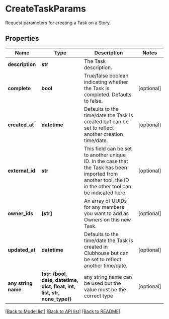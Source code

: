 # CreateTaskParams

Request parameters for creating a Task on a Story.
## Properties
Name | Type | Description | Notes
------------ | ------------- | ------------- | -------------
**description** | **str** | The Task description. | 
**complete** | **bool** | True/false boolean indicating whether the Task is completed. Defaults to false. | [optional] 
**created_at** | **datetime** | Defaults to the time/date the Task is created but can be set to reflect another creation time/date. | [optional] 
**external_id** | **str** | This field can be set to another unique ID. In the case that the Task has been imported from another tool, the ID in the other tool can be indicated here. | [optional] 
**owner_ids** | **[str]** | An array of UUIDs for any members you want to add as Owners on this new Task. | [optional] 
**updated_at** | **datetime** | Defaults to the time/date the Task is created in Clubhouse but can be set to reflect another time/date. | [optional] 
**any string name** | **{str: (bool, date, datetime, dict, float, int, list, str, none_type)}** | any string name can be used but the value must be the correct type | [optional]

[[Back to Model list]](../README.md#documentation-for-models) [[Back to API list]](../README.md#documentation-for-api-endpoints) [[Back to README]](../README.md)


